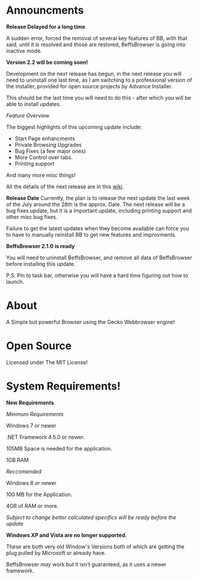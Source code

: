 # Announcments

**Release Delayed for a long time**

A sudden error, forced the removal of several key features of BB, with that said, until it is resolved and those are restored, BeffsBrowser is going into inactive mode. 


**Version 2.2 will be coming soon!**

Development on the next release has begun, in the next release you will need to uninstall one last time, as I am switching to a professional version of the installer, provided for open source projects by Advance Installer. 

This should be the last time you will need to do this - after which you will be able to install updates. 


*Feature Overview*

The biggest highlights of this upcoming update include:

- Start Page enhancments
- Private Browsing Upgrades 
- Bug Fixes (a few major ones)
- More Control over tabs.
- Printing support

And many more misc things!

All the details of the next release are in this [wiki](https://github.com/jdc20181/BeffsBrowser/wiki/Version-2.2-Coming-Soon).


**Release Date**
Currently, the plan is to release the next update the last week of the July around the 28th is the approx. Date. The next release will be a bug fixes update, but it is a important update, including printing support and other misc bug fixes. 

Failure to get the latest updates when they become available can force you to have to manually reinstall BB to get new features and improvments. 
 
**BeffsBrowser 2.1.0 is ready**

You will need to uninstall BeffsBrowser, and remove all data of BeffsBrowser before installing this update. 

P.S. Pin to task bar, otherwise you will have a hard time figuring out how to launch.


# About

A Simple but powerful Browser using the Gecko Webbrowser engine!


# Open Source
Licensed under The MIT License!
 
# System Requirements!

**New Requirements**

*Minimum Requirements*

Windows 7 or newer

.NET Framework 4.5.0 or newer. 


105MB Space is needed for the application.

1GB RAM 

*Reccomended*

Windows 8 or newer

100 MB for the Application.

4GB of RAM or more.

*Subject to change better calculated specifics will be ready before the update*

**Windows XP and Vista are no longer supported.**

These are both very old Window's Versions both of which are getting the plug pulled by Microsoft or already have. 

BeffsBrowser *may* work but it isn't guaranteed, as it uses a newer framework. 
